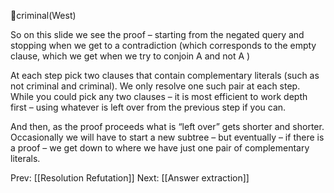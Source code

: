 ﻿criminal(West)

So on this slide we see the proof – starting from the negated query and stopping when we get to a contradiction (which corresponds to the empty clause, which we get when we try to conjoin A and not A )

At each step pick two clauses that contain complementary literals (such as not criminal and criminal). We only resolve one such pair at each step.
While you could pick any two clauses – it is most efficient to work depth first – using whatever is left over from the previous step if you can.

And then, as the proof proceeds what is “left over” gets shorter and shorter.  Occasionally we will have to start a new subtree – but  eventually – if there is a proof – we get down to where we have just one pair of complementary literals.

Prev: [[Resolution Refutation]]
Next: [[Answer extraction]]